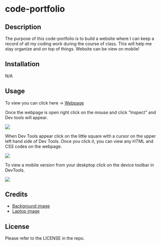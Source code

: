 # code-portfolio

## Description

The purpose of this code-portfolio is to build a website where I can keep a record of all my coding work during the course of class. This will help me stay organize and on top of things. Website can be view on mobile!

## Installation

N/A

## Usage

To view you can click here → <a href="https://thaivytran.github.io/code-portfolio/" target="_blank">Webpage</a>

Once the webpage is open right click on the mouse and click "Inspect" and Dev tools will appear.

<img src="https://i.ibb.co/hYc3zKT/Inspect.png">

When Dev Tools appear click on the little square with a cursor on the upper left hand side of Dev Tools. Once you click it, you can view any HTML and CSS codes on the webpage.

<img src="https://i.ibb.co/1v55pr9/DevTools.png">

To view a mobile version from your deskptop click on the device toolbar in DevTools.

<img src="https://i.ibb.co/TB3p7fV/Dev-Tools-Mobile.png">

## Credits

<ul>
<li><a href="https://tinyurl.com/2xanaz2p/" target="_blank">Background image</a></li>
<li><a href="https://tinyurl.com/2p8vyjkr/" target="_blank">Laptop image</a></li>
</ul>
 
## License

Please refer to the LICENSE in the repo.
